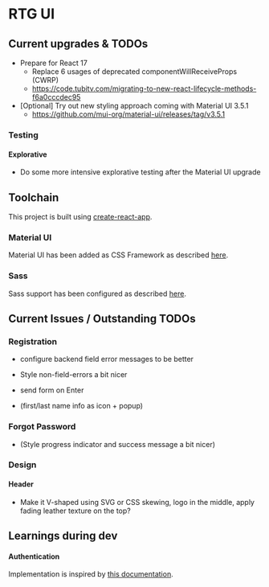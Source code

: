# RTG UI

## Current upgrades & TODOs

* Prepare for React 17
    * Replace 6 usages of deprecated componentWillReceiveProps (CWRP)
    * https://code.tubitv.com/migrating-to-new-react-lifecycle-methods-f6a0cccdec95
* [Optional] Try out new styling approach coming with Material UI 3.5.1
    * https://github.com/mui-org/material-ui/releases/tag/v3.5.1
    
### Testing

#### Explorative

* Do some more intensive explorative testing after the Material UI upgrade

## Toolchain

This project is built using [create-react-app](https://github.com/facebookincubator/create-react-app).

### Material UI

Material UI has been added as CSS Framework as described [here](https://stackoverflow.com/a/44197904).

### Sass

Sass support has been configured as described [here](https://github.com/facebookincubator/create-react-app/blob/master/packages/react-scripts/template/README.md#adding-a-css-preprocessor-sass-less-etc).

## Current Issues / Outstanding TODOs

### Registration

* configure backend field error messages to be better
* Style non-field-errors a bit nicer
* send form on Enter

* (first/last name info as icon + popup)

### Forgot Password

* (Style progress indicator and success message a bit nicer)

### Design

#### Header
* Make it V-shaped using SVG or CSS skewing, logo in the middle, apply fading leather texture on the top?

## Learnings during dev

#### Authentication

Implementation is inspired by [this documentation](https://reacttraining.com/react-router/web/example/auth-workflow).